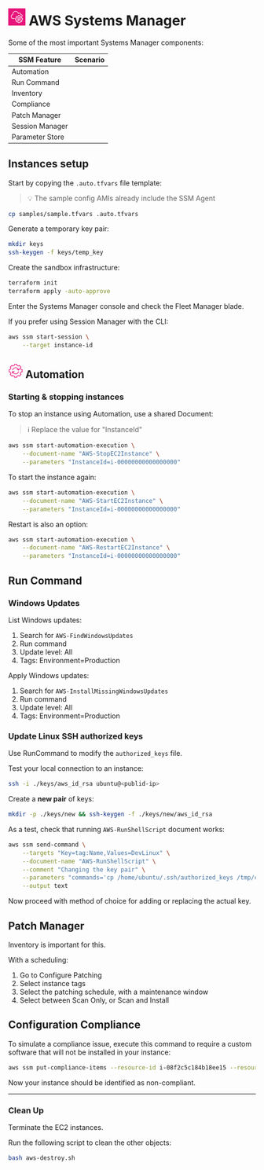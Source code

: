 # <img src=".assets/icons/ssm.png" width=35 /> AWS Systems Manager

Some of the most important Systems Manager components:

| SSM Feature     | Scenario |
|-----------------|---------|
| Automation      | |
| Run Command     | |
| Inventory       | |
| Compliance      | |
| Patch Manager   | |
| Session Manager | |
| Parameter Store | |

## Instances setup

Start by copying the `.auto.tfvars` file template:

> 💡 The sample config AMIs already include the SSM Agent

```sh
cp samples/sample.tfvars .auto.tfvars
```

Generate a temporary key pair:

```sh
mkdir keys
ssh-keygen -f keys/temp_key
```

Create the sandbox infrastructure:

```sh
terraform init
terraform apply -auto-approve
```

Enter the Systems Manager console and check the Fleet Manager blade.

If you prefer using Session Manager with the CLI:

```sh
aws ssm start-session \
    --target instance-id
```

## <img src=".assets/icons/ssm-automation.png" width=30 /> Automation

### Starting & stopping instances

To stop an instance using Automation, use a shared Document:

> ℹ️ Replace the value for "InstanceId"

```sh
aws ssm start-automation-execution \
    --document-name "AWS-StopEC2Instance" \
    --parameters "InstanceId=i-00000000000000000"
```

To start the instance again:

```sh
aws ssm start-automation-execution \
    --document-name "AWS-StartEC2Instance" \
    --parameters "InstanceId=i-00000000000000000"
```

Restart is also an option:

```sh
aws ssm start-automation-execution \
    --document-name "AWS-RestartEC2Instance" \
    --parameters "InstanceId=i-00000000000000000"
```

## Run Command

### Windows Updates

List Windows updates:

1. Search for `AWS-FindWindowsUpdates`
2. Run command
3. Update level: All
4. Tags: Environment=Production

Apply Windows updates:

1. Search for `AWS-InstallMissingWindowsUpdates`
2. Run command
3. Update level: All
4. Tags: Environment=Production

### Update Linux SSH authorized keys

Use RunCommand to modify the `authorized_keys` file.

Test your local connection to an instance:

```sh
ssh -i ./keys/aws_id_rsa ubuntu@<publid-ip>
```

Create a **new pair** of keys:

```sh
mkdir -p ./keys/new && ssh-keygen -f ./keys/new/aws_id_rsa
```

As a test, check that running `AWS-RunShellScript` document works:

```sh
aws ssm send-command \
    --targets "Key=tag:Name,Values=DevLinux" \
    --document-name "AWS-RunShellScript" \
    --comment "Changing the key pair" \
    --parameters "commands='cp /home/ubuntu/.ssh/authorized_keys /tmp/copy_of_authorized_keys'" \
    --output text
```

Now proceed with method of choice for adding or replacing the actual key.

## Patch Manager

Inventory is important for this.

With a scheduling:

1. Go to Configure Patching
2. Select instance tags
3. Select the patching schedule, with a maintenance window
4. Select between Scan Only, or Scan and Install

## Configuration Compliance

To simulate a compliance issue, execute this command to require a custom software that will not be installed in your instance:

```sh
aws ssm put-compliance-items --resource-id i-08f2c5c184b18ee15 --resource-type ManagedInstance --compliance-type Custom:CorporateSoftware --execution-summary ExecutionTime=1597815633 --items Id=Version-2.0,Title=CorporateSoftware,Severity=CRITICAL,Status=NON_COMPLIANT --region us-east-2
```

Now your instance should be identified as non-compliant.

---

### Clean Up

Terminate the EC2 instances.

Run the following script to clean the other objects:

```sh
bash aws-destroy.sh
```
